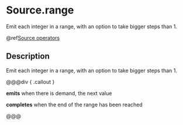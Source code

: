 # Source.range

Emit each integer in a range, with an option to take bigger steps than 1.

@ref[Source operators](../index.md#source-operators)

## Description

Emit each integer in a range, with an option to take bigger steps than 1.


@@@div { .callout }

**emits** when there is demand, the next value

**completes** when the end of the range has been reached

@@@

